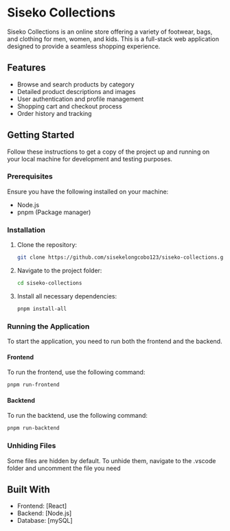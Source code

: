 # Siseko Collections

Siseko Collections is an online store offering a variety of footwear, bags, and clothing for men, women, and kids. This is a full-stack web application designed to provide a seamless shopping experience.

## Features

- Browse and search products by category
- Detailed product descriptions and images
- User authentication and profile management
- Shopping cart and checkout process
- Order history and tracking

## Getting Started

Follow these instructions to get a copy of the project up and running on your local machine for development and testing purposes.

### Prerequisites

Ensure you have the following installed on your machine:

- Node.js
- pnpm (Package manager)

### Installation

1. Clone the repository:

   ```bash
   git clone https://github.com/sisekelongcobo123/siseko-collections.git
   ```

2. Navigate to the project folder:

   ```bash
   cd siseko-collections
   ```

3. Install all necessary dependencies:
   ```bash
   pnpm install-all
   ```

### Running the Application

To start the application, you need to run both the frontend and the backend.

#### Frontend

To run the frontend, use the following command:

```bash
pnpm run-frontend
```

#### Backtend

To run the backtend, use the following command:

```bash
pnpm run-backtend
```

### Unhiding Files

Some files are hidden by default. To unhide them, navigate to the .vscode folder and uncomment the file you need

## Built With

- Frontend: [React]
- Backend: [Node.js]
- Database: [mySQL]
